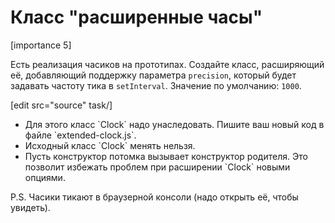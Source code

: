 # Класс "расширенные часы"

[importance 5]

Есть реализация часиков на прототипах. Создайте класс, расширяющий её, добавляющий поддержку параметра `precision`, который будет задавать частоту тика в `setInterval`. Значение по умолчанию: `1000`.

[edit src="source" task/]

<ul>
<li>Для этого класс `Clock` надо унаследовать. Пишите ваш новый код в файле `extended-clock.js`.</li>
<li>Исходный класс `Clock` менять нельзя.</li>
<li>Пусть конструктор потомка вызывает конструктор родителя. Это позволит избежать проблем при расширении `Clock` новыми опциями.</li>
</ul>

P.S. Часики тикают в браузерной консоли (надо открыть её, чтобы увидеть).